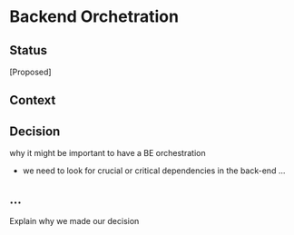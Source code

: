 # Backend Orchetration

## Status

[Proposed]

## Context


## Decision
why it might be important to have a BE orchestration
- we need to look for crucial or critical dependencies in the back-end
...



## ...

Explain why we made our decision

<!-- underdev check slides -->
